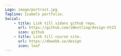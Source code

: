 ```yaml
---
Logo: image/portrait.jpg
Tagline: Isabels portfolio.
Social:
    - title: Link till sidans github repo.
      url: https://github.com/iWestling/design-ht23
      icon: github
    - title: Link till course site.
      url: https://dbwebb.se/design
      icon: leaf
---
```

